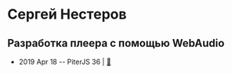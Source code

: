# Сергей Нестеров

## Разработка плеера с помощью WebAudio
- 2019 Apr 18 -- PiterJS 36  | [:notebook:](https://fs.piterjs.org/events/36/nesterov.pdf)  
